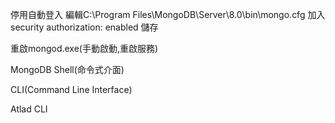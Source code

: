 停用自動登入
編輯C:\Program Files\MongoDB\Server\8.0\bin\mongo.cfg
加入 security authorization: enabled
儲存

重啟mongod.exe(手動啟動,重啟服務)

MongoDB Shell(命令式介面)

CLI(Command Line Interface)

Atlad CLI


